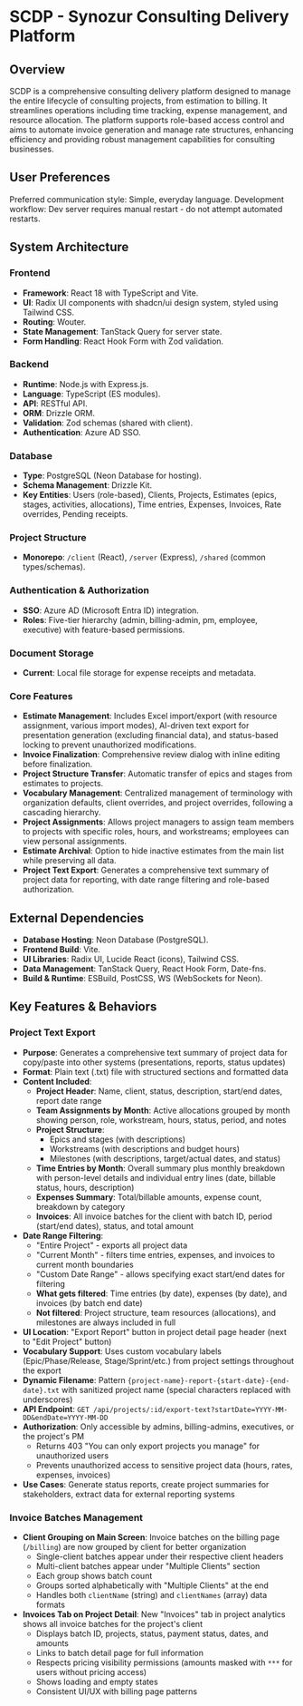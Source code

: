 # SCDP - Synozur Consulting Delivery Platform

## Overview
SCDP is a comprehensive consulting delivery platform designed to manage the entire lifecycle of consulting projects, from estimation to billing. It streamlines operations including time tracking, expense management, and resource allocation. The platform supports role-based access control and aims to automate invoice generation and manage rate structures, enhancing efficiency and providing robust management capabilities for consulting businesses.

## User Preferences
Preferred communication style: Simple, everyday language.
Development workflow: Dev server requires manual restart - do not attempt automated restarts.

## System Architecture

### Frontend
- **Framework**: React 18 with TypeScript and Vite.
- **UI**: Radix UI components with shadcn/ui design system, styled using Tailwind CSS.
- **Routing**: Wouter.
- **State Management**: TanStack Query for server state.
- **Form Handling**: React Hook Form with Zod validation.

### Backend
- **Runtime**: Node.js with Express.js.
- **Language**: TypeScript (ES modules).
- **API**: RESTful API.
- **ORM**: Drizzle ORM.
- **Validation**: Zod schemas (shared with client).
- **Authentication**: Azure AD SSO.

### Database
- **Type**: PostgreSQL (Neon Database for hosting).
- **Schema Management**: Drizzle Kit.
- **Key Entities**: Users (role-based), Clients, Projects, Estimates (epics, stages, activities, allocations), Time entries, Expenses, Invoices, Rate overrides, Pending receipts.

### Project Structure
- **Monorepo**: `/client` (React), `/server` (Express), `/shared` (common types/schemas).

### Authentication & Authorization
- **SSO**: Azure AD (Microsoft Entra ID) integration.
- **Roles**: Five-tier hierarchy (admin, billing-admin, pm, employee, executive) with feature-based permissions.

### Document Storage
- **Current**: Local file storage for expense receipts and metadata.

### Core Features
- **Estimate Management**: Includes Excel import/export (with resource assignment, various import modes), AI-driven text export for presentation generation (excluding financial data), and status-based locking to prevent unauthorized modifications.
- **Invoice Finalization**: Comprehensive review dialog with inline editing before finalization.
- **Project Structure Transfer**: Automatic transfer of epics and stages from estimates to projects.
- **Vocabulary Management**: Centralized management of terminology with organization defaults, client overrides, and project overrides, following a cascading hierarchy.
- **Project Assignments**: Allows project managers to assign team members to projects with specific roles, hours, and workstreams; employees can view personal assignments.
- **Estimate Archival**: Option to hide inactive estimates from the main list while preserving all data.
- **Project Text Export**: Generates a comprehensive text summary of project data for reporting, with date range filtering and role-based authorization.

## External Dependencies

- **Database Hosting**: Neon Database (PostgreSQL).
- **Frontend Build**: Vite.
- **UI Libraries**: Radix UI, Lucide React (icons), Tailwind CSS.
- **Data Management**: TanStack Query, React Hook Form, Date-fns.
- **Build & Runtime**: ESBuild, PostCSS, WS (WebSockets for Neon).
## Key Features & Behaviors

### Project Text Export
- **Purpose**: Generates a comprehensive text summary of project data for copy/paste into other systems (presentations, reports, status updates)
- **Format**: Plain text (.txt) file with structured sections and formatted data
- **Content Included**:
  - **Project Header**: Name, client, status, description, start/end dates, report date range
  - **Team Assignments by Month**: Active allocations grouped by month showing person, role, workstream, hours, status, period, and notes
  - **Project Structure**: 
    - Epics and stages (with descriptions)
    - Workstreams (with descriptions and budget hours)
    - Milestones (with descriptions, target/actual dates, and status)
  - **Time Entries by Month**: Overall summary plus monthly breakdown with person-level details and individual entry lines (date, billable status, hours, description)
  - **Expenses Summary**: Total/billable amounts, expense count, breakdown by category
  - **Invoices**: All invoice batches for the client with batch ID, period (start/end dates), status, and total amount
- **Date Range Filtering**:
  - "Entire Project" - exports all project data
  - "Current Month" - filters time entries, expenses, and invoices to current month boundaries
  - "Custom Date Range" - allows specifying exact start/end dates for filtering
  - **What gets filtered**: Time entries (by date), expenses (by date), and invoices (by batch end date)
  - **Not filtered**: Project structure, team resources (allocations), and milestones are always included in full
- **UI Location**: "Export Report" button in project detail page header (next to "Edit Project" button)
- **Vocabulary Support**: Uses custom vocabulary labels (Epic/Phase/Release, Stage/Sprint/etc.) from project settings throughout the export
- **Dynamic Filename**: Pattern `{project-name}-report-{start-date}-{end-date}.txt` with sanitized project name (special characters replaced with underscores)
- **API Endpoint**: `GET /api/projects/:id/export-text?startDate=YYYY-MM-DD&endDate=YYYY-MM-DD`
- **Authorization**: Only accessible by admins, billing-admins, executives, or the project's PM
  - Returns 403 "You can only export projects you manage" for unauthorized users
  - Prevents unauthorized access to sensitive project data (hours, rates, expenses, invoices)
- **Use Cases**: Generate status reports, create project summaries for stakeholders, extract data for external reporting systems

### Invoice Batches Management
- **Client Grouping on Main Screen**: Invoice batches on the billing page (`/billing`) are now grouped by client for better organization
  - Single-client batches appear under their respective client headers
  - Multi-client batches appear under "Multiple Clients" section
  - Each group shows batch count
  - Groups sorted alphabetically with "Multiple Clients" at the end
  - Handles both `clientName` (string) and `clientNames` (array) data formats
- **Invoices Tab on Project Detail**: New "Invoices" tab in project analytics shows all invoice batches for the project's client
  - Displays batch ID, projects, status, payment status, dates, and amounts
  - Links to batch detail page for full information
  - Respects pricing visibility permissions (amounts masked with `***` for users without pricing access)
  - Shows loading and empty states
  - Consistent UI/UX with billing page patterns
